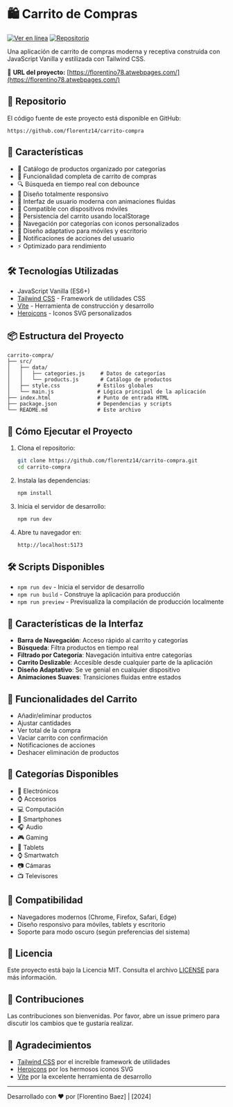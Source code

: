 # 🛍️ Carrito de Compras

[![Ver en línea](https://img.shields.io/badge/Ver%20en%20línea-4CAF50?style=for-the-badge&logo=verizon&logoColor=white)](https://florentino78.atwebpages.com/)
[![Repositorio](https://img.shields.io/badge/Ver%20Código-181717?style=for-the-badge&logo=github&logoColor=white)](https://github.com/florentz14/carrito-compra)

Una aplicación de carrito de compras moderna y receptiva construida con JavaScript Vanilla y estilizada con Tailwind CSS.

🔗 **URL del proyecto:** [https://florentino78.atwebpages.com/](https://florentino78.atwebpages.com/)

## 📂 Repositorio

El código fuente de este proyecto está disponible en GitHub:

```
https://github.com/florentz14/carrito-compra
```

## 🚀 Características

- 🏪 Catálogo de productos organizado por categorías
- 🛒 Funcionalidad completa de carrito de compras
- 🔍 Búsqueda en tiempo real con debounce
- 📱 Diseño totalmente responsivo
- 🎨 Interfaz de usuario moderna con animaciones fluidas
- 📱 Compatible con dispositivos móviles
- 💾 Persistencia del carrito usando localStorage
- 🎯 Navegación por categorías con iconos personalizados
- 📱 Diseño adaptativo para móviles y escritorio
- 🔔 Notificaciones de acciones del usuario
- ⚡ Optimizado para rendimiento

## 🛠️ Tecnologías Utilizadas

- JavaScript Vanilla (ES6+)
- [Tailwind CSS](https://tailwindcss.com/) - Framework de utilidades CSS
- [Vite](https://vitejs.dev/) - Herramienta de construcción y desarrollo
- [Heroicons](https://heroicons.com/) - Iconos SVG personalizados

## 📦 Estructura del Proyecto

```
carrito-compra/
├── src/
│   ├── data/
│   │   ├── categories.js     # Datos de categorías
│   │   └── products.js       # Catálogo de productos
│   ├── style.css            # Estilos globales
│   └── main.js              # Lógica principal de la aplicación
├── index.html               # Punto de entrada HTML
├── package.json             # Dependencias y scripts
└── README.md                # Este archivo
```

## 🚀 Cómo Ejecutar el Proyecto

1. Clona el repositorio:
   ```bash
   git clone https://github.com/florentz14/carrito-compra.git
   cd carrito-compra
   ```

2. Instala las dependencias:
   ```bash
   npm install
   ```

3. Inicia el servidor de desarrollo:
   ```bash
   npm run dev
   ```

4. Abre tu navegador en:
   ```
   http://localhost:5173
   ```

## 🛠️ Scripts Disponibles

- `npm run dev` - Inicia el servidor de desarrollo
- `npm run build` - Construye la aplicación para producción
- `npm run preview` - Previsualiza la compilación de producción localmente

## 🎨 Características de la Interfaz

- **Barra de Navegación**: Acceso rápido al carrito y categorías
- **Búsqueda**: Filtra productos en tiempo real
- **Filtrado por Categoría**: Navegación intuitiva entre categorías
- **Carrito Deslizable**: Accesible desde cualquier parte de la aplicación
- **Diseño Adaptativo**: Se ve genial en cualquier dispositivo
- **Animaciones Suaves**: Transiciones fluidas entre estados

## 📝 Funcionalidades del Carrito

- Añadir/eliminar productos
- Ajustar cantidades
- Ver total de la compra
- Vaciar carrito con confirmación
- Notificaciones de acciones
- Deshacer eliminación de productos

## 🛒 Categorías Disponibles

- 📱 Electrónicos
- ⌚ Accesorios
- 💻 Computación
- 📱 Smartphones
- 🎧 Audio
- 🎮 Gaming
- 📱 Tablets
- ⌚ Smartwatch
- 📷 Cámaras
- 📺 Televisores

## 📱 Compatibilidad

- Navegadores modernos (Chrome, Firefox, Safari, Edge)
- Diseño responsivo para móviles, tablets y escritorio
- Soporte para modo oscuro (según preferencias del sistema)

## 📄 Licencia

Este proyecto está bajo la Licencia MIT. Consulta el archivo [LICENSE](LICENSE) para más información.

## 👏 Contribuciones

Las contribuciones son bienvenidas. Por favor, abre un issue primero para discutir los cambios que te gustaría realizar.

## 🙏 Agradecimientos

- [Tailwind CSS](https://tailwindcss.com/) por el increíble framework de utilidades
- [Heroicons](https://heroicons.com/) por los hermosos iconos SVG
- [Vite](https://vitejs.dev/) por la excelente herramienta de desarrollo

---

Desarrollado con ❤️ por [Florentino Baez] | [2024]
